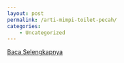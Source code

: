 ```yaml
---
layout: post
permalink: /arti-mimpi-toilet-pecah/
categories:
    - Uncategorized
---
```


[Baca Selengkapnya](/01)
